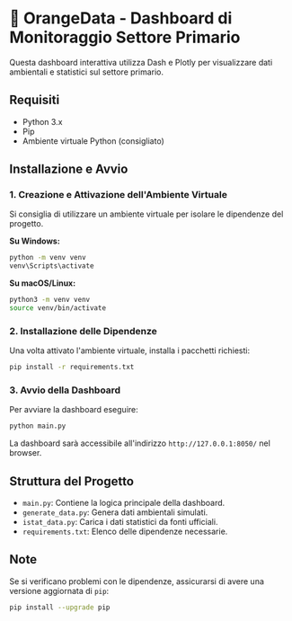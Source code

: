 # 🍊 OrangeData - Dashboard di Monitoraggio Settore Primario

Questa dashboard interattiva utilizza Dash e Plotly per visualizzare dati ambientali e statistici sul settore primario.

## Requisiti
- Python 3.x
- Pip
- Ambiente virtuale Python (consigliato)

## Installazione e Avvio

### 1. Creazione e Attivazione dell'Ambiente Virtuale
Si consiglia di utilizzare un ambiente virtuale per isolare le dipendenze del progetto.

**Su Windows:**
```sh
python -m venv venv
venv\Scripts\activate
```

**Su macOS/Linux:**
```sh
python3 -m venv venv
source venv/bin/activate
```

### 2. Installazione delle Dipendenze
Una volta attivato l'ambiente virtuale, installa i pacchetti richiesti:
```sh
pip install -r requirements.txt
```

### 3. Avvio della Dashboard
Per avviare la dashboard eseguire:
```sh
python main.py
```
La dashboard sarà accessibile all'indirizzo `http://127.0.0.1:8050/` nel browser.

## Struttura del Progetto
- `main.py`: Contiene la logica principale della dashboard.
- `generate_data.py`: Genera dati ambientali simulati.
- `istat_data.py`: Carica i dati statistici da fonti ufficiali.
- `requirements.txt`: Elenco delle dipendenze necessarie.

## Note
Se si verificano problemi con le dipendenze, assicurarsi di avere una versione aggiornata di `pip`:
```sh
pip install --upgrade pip
```

